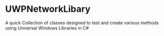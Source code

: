 # UWPNetworkLibary
A quick Collection of classes designed to test and create various methods using Universal Windows Libraries in C#
